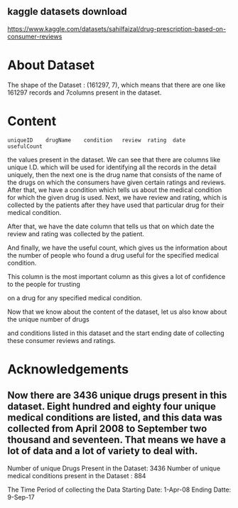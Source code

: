 kaggle datasets download 
----------------------------------------------
https://www.kaggle.com/datasets/sahilfaizal/drug-prescription-based-on-consumer-reviews


# About Dataset
The shape of the Dataset :  (161297, 7), which means that there are one like 161297 records 
and 7columns present in the dataset.

# Content

	uniqueID	drugName	condition	review	rating	date	usefulCount
the values present in the dataset. We can see that there are columns like unique I.D. which will be used for identifying all the records in the detail uniquely, then the next one is the drug name that consists of the name of the drugs on which the consumers have given certain ratings and reviews. 
After that, we have a condition which tells us about the medical condition for which the given drug is used.
Next, we have review and rating, which is collected by the patients after they have used that particular drug for their medical condition.

After that, we have the date column that tells us that on which date the review and rating was collected by the patient.

And finally, we have the useful count, which gives us the information about the number of people who found a drug useful for the specified medical condition.

This column is the most important column as this gives a lot of confidence to the people for trusting

on a drug for any specified medical condition.

Now that we know about the content of the dataset, let us also know about the unique number of drugs

and conditions listed in this dataset and the start ending date of collecting these consumer reviews and ratings.

# Acknowledgements

Now there are 3436 unique drugs present in this dataset.
Eight hundred and eighty four unique medical conditions are listed, and this data was collected from April 2008 to September two thousand and seventeen.
That means we have a lot of data and a lot of variety to deal with.
-----------------------------------------------------------------------------------------
Number of unique Drugs Present in the Dataset:  3436
 Number of unique medical conditions present in the Dataset :  884

 The Time Period of collecting the Data
Starting Date: 1-Apr-08
Ending Datte:   9-Sep-17
